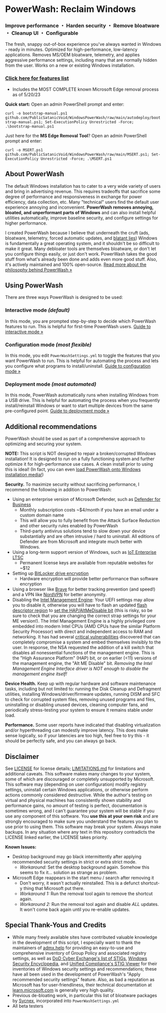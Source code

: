 # PowerWash: Reclaim Windows
### Improve performance ・ Harden security ・ Remove bloatware ・ Cleanup UI ・ Configurable
The fresh, snappy out-of-box experience you've always wanted in Windows - ready in minutes. Optimized for high-performance, low-latency applications. Removes MS/OEM bloatware, telemetry, and applies aggressive performance settings, including many that are normally hidden from the user. Works on a new or existing Windows installation.

### [Click here for features list](https://publicsatanicvoid.github.io/WindowsPowerWash/docs/features)
* Includes the MOST COMPLETE known Microsoft Edge removal process as of 5/20/23

**Quick start:** Open an admin PowerShell prompt and enter:

```curl -o bootstrap-manual.ps1 github.com/PublicSatanicVoid/WindowsPowerWash/raw/main/autodeploy/bootstrap-manual.ps1; Set-ExecutionPolicy Unrestricted -Force; .\bootstrap-manual.ps1```

Just here for the **MS Edge Removal Tool**? Open an admin PowerShell prompt and enter:

```curl -o MSERT.ps1 github.com/PublicSatanicVoid/WindowsPowerWash/raw/main/MSERT.ps1; Set-ExecutionPolicy Unrestricted -Force; .\MSERT.ps1```

## About PowerWash

The default Windows installation has to cater to a very wide variety of users and bring in advertising revenue. This requires tradeoffs that sacrifice some degree of performance and responsiveness in exchange for power efficiency, data collection, etc. Many "technical" users find the default user experience annoying and inconvenient. **PowerWash removes annoying, bloated, and unperformant parts of Windows** and can also install helpful utilities automatically, improve baseline security, and configure settings for higher performance.

I created PowerWash because I believe that underneath the cruft (ads, bloatware, telemetry, forced automatic updates, and [blatant lies](https://publicsatanicvoid.github.io/WindowsPowerWash/docs/windows-lies)) Windows is fundamentally a great operating system, and it shouldn't be so difficult to make it great. Many debloater tools are themselves bloatware, or don't let you configure things easily, or just don't work. PowerWash takes the good stuff from what's already been done and adds even more good stuff. Also, it's actively maintained and 100% open-source. [Read more about the philosophy behind PowerWash »](https://publicsatanicvoid.github.io/WindowsPowerWash/docs/philosophy)



## Using PowerWash
There are three ways PowerWash is designed to be used:

### Interactive mode *(default)*
In this mode, you are prompted step-by-step to decide which PowerWash features to run.
This is helpful for first-time PowerWash users.
[Guide to interactive mode »](https://publicsatanicvoid.github.io/WindowsPowerWash/docs/usage/interactive)

### Configuration mode *(most flexible)*
In this mode, you edit `PowerWashSettings.yml` to toggle the features that you want PowerWash to run.
This is helpful for automating the process and lets you configure what programs to install/uninstall.
[Guide to configuration mode »](https://publicsatanicvoid.github.io/WindowsPowerWash/docs/usage/config)

### Deployment mode *(most automated)*
In this mode, PowerWash automatically runs when installing Windows from a USB drive.
This is helpful for automating the process when you frequently install/reinstall Windows or want to start multiple devices from the same pre-configured point.
[Guide to deployment mode »](https://universecraft.github.io/WindowsPowerWash/docs/usage/deployment)

## Additional recommendations
PowerWash should be used as part of a comprehensive approach to optimizing and securing your system.

**NOTE:** This script is NOT designed to repair a broken/corrupted Windows installation! It is designed to run on a fully functioning system and further optimize it for high-performance use cases. A clean install prior to using this is ideal! (In fact, you can even [load PowerWash onto Windows installation media!](https://publicsatanicvoid.github.io/WindowsPowerWash/docs/usage/deployment))

**Security.** To maximize security without sacrificing performance, I recommend the following in addition to PowerWash:
- Using an enterprise version of Microsoft Defender, such as [Defender for Business](https://www.microsoft.com/en-us/security/business/endpoint-security/microsoft-defender-business)
  - Monthly subscription costs ~$4/month if you have an email under a custom domain name
  - This will allow you to fully benefit from the Attack Surface Reduction and other security rules enabled by PowerWash
  - Third-party antivirus solutions tend to slow down your device substantially and are often intrusive / hard to uninstall. All editions of Defender are from Microsoft and integrate much better with Windows.
- Using a long-term support version of Windows, such as [IoT Enterprise LTSC](https://www.microsoft.com/en-us/security/business/endpoint-security/microsoft-defender-business)
  - Permanent license keys are available from reputable websites for ~$12
- Setting up [BitLocker drive encryption](https://learn.microsoft.com/en-us/windows/security/operating-system-security/data-protection/bitlocker/)
  - Hardware encryption will provide better performance than software encryption
- Using a browser like [Brave](https://brave.com/) for better tracking prevention (and speed!) and a VPN like [NordVPN](https://nordvpn.com/) for better anonymity.
- Disabling the [Intel Management Engine](https://en.wikipedia.org/wiki/Intel_Management_Engine): Your UEFI settings may allow you to disable it, otherwise you will have to flash an updated [flash descriptor region](https://opensecuritytraining.info/IntroBIOS_files/Day2_02_Advanced%20x86%20-%20BIOS%20and%20SMM%20Internals%20-%20Flash%20Descriptor.pdf) to [set the HAP/AltMeDisable bit](https://github.com/corna/me_cleaner/wiki/HAP-AltMeDisable-bit) (this is risky, so be sure to check that you are changing the correct strap settings for your ME version!). The Intel Management Engine is a highly privileged core embedded into modern Intel CPUs (AMD CPUs have the similar Platform Security Processor) with direct and independent access to RAM and networking. It has had several [critical vulnerabilities](https://en.wikipedia.org/wiki/Intel_Management_Engine#Security_vulnerabilities) discovered that can completely compromise a system and embed themselves invisibly to the user. In response, the NSA requested the addition of a kill switch that disables all nonessential functions of the management engine. This is the "High Assurance Platform" (HAP) bit, or on earlier (<11) versions of the management engine, the "Alt ME Disable" bit. _Removing the Intel Management Engine Interface driver is NOT enough to disable the management engine itself!_

**Device Health.** Keep up with regular hardware and software maintenance tasks, including but not limited to: running the Disk Cleanup and Defragment utilities, installing Windows/driver/firmware updates, running DISM and SFC to check for corrupted system files, removing unused programs and files, uninstalling or disabling unused devices, cleaning computer fans, and periodically stress-testing your system to ensure it remains stable under load.

**Performance.** Some user reports have indicated that disabling virtualization and/or hyperthreading can modestly improve latency. This does make sense logically, so if your latencies are too high, feel free to try this - it should be perfectly safe, and you can always go back.

## Disclaimer
See [LICENSE](https://github.com/PublicSatanicVoid/WindowsPowerWash/tree/main/LICENSE) for license details; [LIMITATIONS.md](https://publicsatanicvoid.github.io/WindowsPowerWash/docs/limitations) for limitations and additional caveats. This software makes many changes to your system, some of which are discouraged or completely unsupported by Microsoft. This software may (depending on user configuration) modify registry settings, uninstall certain Windows applications, or otherwise perform actions commonly considered destructive. While the author's testing on virtual and physical machines has consistently shown stability and performance gains, no amount of testing is perfect, documentation is sometimes wrong, and I can't guarantee your system will be stable if you use any component of this software. You **use this at your own risk** and are strongly encouraged to make sure you understand the features you plan to use prior to using them. This software may break your system. Always make backups. In any situation where any text in this repository contradicts the LICENSE linked earlier, the LICENSE takes priority.

**Known Issues:**
- Desktop background may go black intermittently after applying recommended security settings in strict or extra strict mode.
  - *Workaround:* Set the desktop background again. Somehow this seems to fix it... solution as strange as problem.
- Microsoft Edge reappears in the start menu / search after removing it
  - Don't worry, it wasn't actually reinstalled. This is a defunct shortcut-y thing that Microsoft put there.
  - *Workaround 1:* Run the removal tool again to remove the shortcut again.
  - *Workaround 2:* Run the removal tool again and disable *ALL* updates. It won't come back again until you re-enable updates.

## Special Thank-Yous and Credits
- While many freely available sites have contributed valuable knowledge in the development of this script, I especially want to thank the maintainers of [admx.help](https://admx.help) for providing an easy-to-use and comprehensive inventory of Group Policy and associated registry settings, as well as [DoD Cyber Exchange's list of STIGs](https://public.cyber.mil/stigs/), [Windows Security Encyclopedia](https://www.windows-security.org/), and [Unified Compliance's STIG Viewer](https://stigviewer.com/) for their inventories of Windows security settings and recommendations; these have all been used in the development of PowerWash's "Apply recommended security settings" feature. Also, as bad a reputation as Microsoft has for user-friendliness, their technical documentation at [learn.microsoft.com](https://learn.microsoft.com) is generally very high quality.
- Previous de-bloating work, in particular this list of bloatware packages by [Sycnex](https://github.com/Sycnex/Windows10Debloater/blob/master/Windows10Debloater.ps1#L53), incorporated into `PowerWashSettings.yml`
- All beta testers
